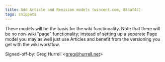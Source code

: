 ```yaml
---
title: Add Article and Revision models (wincent.com, 884af44)
tags: snippets
---
```


These models will be the basis for the wiki functionality. Note that there will be no non-wiki "page" functionality; instead of setting up a separate Page model you may as well just use Articles and benefit from the versioning you get with the wiki workflow.

Signed-off-by: Greg Hurrell &lt;greg@hurrell.net&gt;
